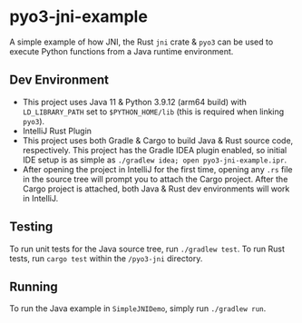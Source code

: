 # pyo3-jni-example

A simple example of how JNI, the Rust `jni` crate & `pyo3` can be used
to execute Python functions from a Java runtime environment.

## Dev Environment
* This project uses Java 11 & Python 3.9.12 (arm64 build) with `LD_LIBRARY_PATH` set
to `$PYTHON_HOME/lib` (this is required when linking `pyo3`).
* IntelliJ Rust Plugin
* This project uses both Gradle & Cargo to build Java & Rust source code, respectively.
  This project has the Gradle IDEA plugin enabled, so initial IDE setup is as simple as
 `./gradlew idea; open pyo3-jni-example.ipr`.
* After opening the project in IntelliJ for the first time, opening any `.rs` file in
  the source tree will prompt you to attach the Cargo project. After
  the Cargo project is attached, both Java & Rust dev environments will
  work in IntelliJ.

## Testing
To run unit tests for the Java source tree, run `./gradlew test`. To run Rust tests,
run `cargo test` within the `/pyo3-jni` directory.

## Running
To run the Java example in `SimpleJNIDemo`, simply run `./gradlew run`.
